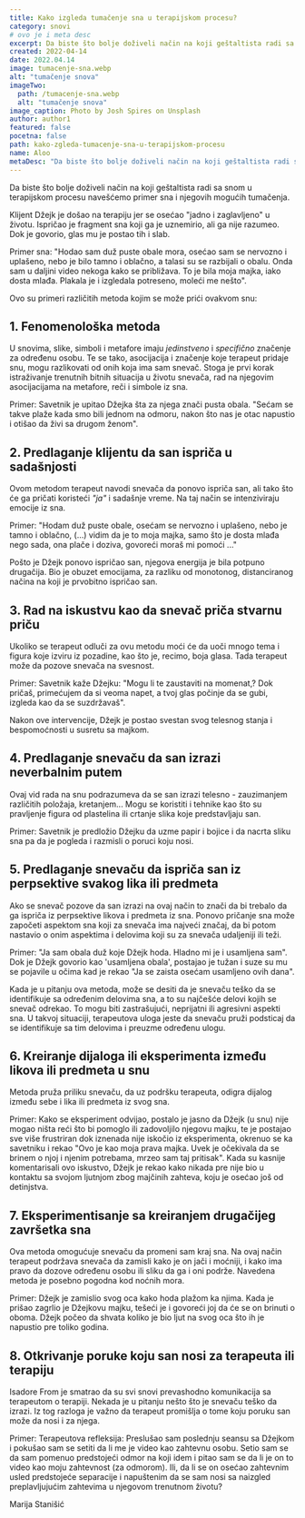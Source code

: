 ```yaml
---
title: Kako izgleda tumačenje sna u terapijskom procesu?
category: snovi
# ovo je i meta desc
excerpt: Da biste što bolje doživeli način na koji geštaltista radi sa snom u terapijskom procesu navešćemo primer sna i njegovih mogućih tumačenja.
created: 2022-04-14
date: 2022.04.14
image: tumacenje-sna.webp
alt: "tumačenje snova"
imageTwo:
  path: /tumacenje-sna.webp
  alt: "tumačenje snova"
image_caption: Photo by Josh Spires on Unsplash
author: author1
featured: false
pocetna: false
path: kako-zgleda-tumacenje-sna-u-terapijskom-procesu
name: Aloo
metaDesc: "Da biste što bolje doživeli način na koji geštaltista radi sa snom u terapijskom procesu navešćemo primer sna i njegovih mogućih tumačenja."
---
```


Da biste što bolje doživeli način na koji geštaltista radi sa snom u terapijskom procesu navešćemo primer sna i njegovih mogućih tumačenja.

Klijent Džejk je došao na terapiju jer se osećao &quot;jadno i zaglavljeno&quot; u životu. Ispričao je fragment sna koji ga je uznemirio, ali ga nije razumeo. Dok je govorio, glas mu je postao tih i slab.

Primer sna: &quot;Hodao sam duž puste obale mora, osećao sam se nervozno i uplašeno, nebo je bilo tamno i oblačno, a talasi su se razbijali o obalu. Onda sam u daljini video nekoga kako se približava. To je bila moja majka, iako dosta mlađa. Plakala je i izgledala potreseno, moleći me nešto&quot;.

Ovo su primeri različitih metoda kojim se može prići ovakvom snu:

## 1. Fenomenološka metoda

U snovima, slike, simboli i metafore imaju _jedinstveno_ i _specifično_ značenje za određenu osobu. Te se tako, asocijacija i značenje koje terapeut pridaje snu, mogu razlikovati od onih koja ima sam snevač. Stoga je prvi korak istraživanje trenutnih bitnih situacija u životu snevača, rad na njegovim asocijacijama na metafore, reči i simbole iz sna.

Primer: Savetnik je upitao Džejka šta za njega znači pusta obala. &quot;Sećam se takve plaže kada smo bili jednom na odmoru, nakon što nas je otac napustio i otišao da živi sa drugom ženom&quot;.

## 2. Predlaganje klijentu da san ispriča u sadašnjosti

Ovom metodom terapeut navodi snevača da ponovo ispriča san, ali tako što će ga pričati koristeći _&quot;ja&quot;_ i sadašnje vreme. Na taj način se intenziviraju emocije iz sna.

Primer: &quot;Hodam duž puste obale, osećam se nervozno i uplašeno, nebo je tamno i oblačno, (...) vidim da je to moja majka, samo što je dosta mlađa nego sada, ona plače i doziva, govoreći moraš mi pomoći ...&quot;

Pošto je Džejk ponovo ispričao san, njegova energija je bila potpuno drugačija. Bio je obuzet emocijama, za razliku od monotonog, distanciranog načina na koji je prvobitno ispričao san.

## 3. Rad na iskustvu kao da snevač priča stvarnu priču

Ukoliko se terapeut odluči za ovu metodu moći će da uoči mnogo tema i figura koje izviru iz pozadine, kao što je, recimo, boja glasa. Tada terapeut može da pozove snevača na svesnost.

Primer: Savetnik kaže Džejku: &quot;Mogu li te zaustaviti na momenat,? Dok pričaš, primećujem da si veoma napet, a tvoj glas počinje da se gubi, izgleda kao da se suzdržavaš&quot;.

Nakon ove intervencije, Džejk je postao svestan svog telesnog stanja i bespomoćnosti u susretu sa majkom.

## 4. Predlaganje snevaču da san izrazi neverbalnim putem

Ovaj vid rada na snu podrazumeva da se san izrazi telesno - zauzimanjem različitih položaja, kretanjem... Mogu se koristiti i tehnike kao što su pravljenje figura od plastelina ili crtanje slika koje predstavljaju san.

Primer: Savetnik je predložio Džejku da uzme papir i bojice i da nacrta sliku sna pa da je pogleda i razmisli o poruci koju nosi.

## 5. Predlaganje snevaču da ispriča san iz perpsektive svakog lika ili predmeta

Ako se snevač pozove da san izrazi na ovaj način to znači da bi trebalo da ga ispriča iz perpsektive likova i predmeta iz sna. Ponovo pričanje sna može započeti aspektom sna koji za snevača ima najveći značaj, da bi potom nastavio o onim aspektima i delovima koji su za snevača udaljeniji ili teži.

Primer: &quot;Ja sam obala duž koje Džejk hoda. Hladno mi je i usamljena sam&quot;. Dok je Džejk govorio kao &#39;usamljena obala&#39;, postajao je tužan i suze su mu se pojavile u očima kad je rekao &quot;Ja se zaista osećam usamljeno ovih dana&quot;.

Kada je u pitanju ova metoda, može se desiti da je snevaču teško da se identifikuje sa određenim delovima sna, a to su najčešće delovi kojih se snevač odrekao. To mogu biti zastrašujući, neprijatni ili agresivni aspekti sna. U takvoj situaciji, terapeutova uloga jeste da snevaču pruži podsticaj da se identifikuje sa tim delovima i preuzme određenu ulogu.

## 6. Kreiranje dijaloga ili eksperimenta između likova ili predmeta u snu

Metoda pruža priliku snevaču, da uz podršku terapeuta, odigra dijalog između sebe i lika ili predmeta iz svog sna.

Primer: Kako se eksperiment odvijao, postalo je jasno da Džejk (u snu) nije mogao ništa reći što bi pomoglo ili zadovoljilo njegovu majku, te je postajao sve više frustriran dok iznenada nije iskočio iz eksperimenta, okrenuo se ka savetniku i rekao &quot;Ovo je kao moja prava majka. Uvek je očekivala da se brinem o njoj i njenim potrebama, mrzeo sam taj pritisak&quot;. Kada su kasnije komentarisali ovo iskustvo, Džejk je rekao kako nikada pre nije bio u kontaktu sa svojom ljutnjom zbog majčinih zahteva, koju je osećao još od detinjstva.

## 7. Eksperimentisanje sa kreiranjem drugačijeg završetka sna

Ova metoda omogućuje snevaču da promeni sam kraj sna. Na ovaj način terapeut podržava snevača da zamisli kako je on jači i moćniji, i kako ima pravo da dozove određenu osobu ili sliku da ga i oni podrže. Navedena metoda je posebno pogodna kod noćnih mora.

Primer: Džejk je zamislio svog oca kako hoda plažom ka njima. Kada je prišao zagrlio je Džejkovu majku, tešeći je i govoreći joj da će se on brinuti o oboma. Džejk počeo da shvata koliko je bio ljut na svog oca što ih je napustio pre toliko godina.

## 8. Otkrivanje poruke koju san nosi za terapeuta ili terapiju

Isadore From je smatrao da su svi snovi prevashodno komunikacija sa terapeutom o terapiji. Nekada je u pitanju nešto što je snevaču teško da izrazi. Iz tog razloga je važno da terapeut promišlja o tome koju poruku san može da nosi i za njega.

Primer: Terapeutova refleksija: Preslušao sam poslednju seansu sa Džejkom i pokušao sam se setiti da li me je video kao zahtevnu osobu. Setio sam se da sam pomenuo predstojeći odmor na koji idem i pitao sam se da li je on to video kao moju zahtevnost (za odmorom). Ili, da li se on osećao zahtevnim usled predstojeće separacije i napuštenim da se sam nosi sa naizgled preplavljujućim zahtevima u njegovom trenutnom životu?

Marija Stanišić
